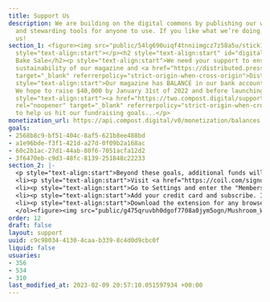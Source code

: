 ```yaml
---
title: Support Us
description: We are building on the digital commons by publishing our work freely
  and stewarding tools for anyone to use. If you like what we’re doing, consider supporting
  us!
section_1: <figure><img src="public/54lg690uiqf4tnniimgcz7z58a5u/stick1.gif" class="img-fluid"></figure><p
  style="text-align:start"></p><h2 style="text-align:start" id="digital-bake-sale">Digital
  Bake Sale</h2><p style="text-align:start">We need your support to ensure the future
  sustainability of our magazine and <a href="https://distributed.press" rel="noopener"
  target="_blank" referrerpolicy="strict-origin-when-cross-origin">Distributed Press</a>.</p><p
  style="text-align:start">Our magazine has BALANCE in our bank account as of DATE.
  We hope to raise $40,000 by January 31st of 2022 and before launching Issue Three.</p><p
  style="text-align:start"><a href="https://two.compost.digital/support-us/#support-us"
  rel="noopener" target="_blank" referrerpolicy="strict-origin-when-cross-origin">Contribute</a>
  to help us hit our fundraising goals...</p>
monetization_url: https://api.compost.digital/v0/monetization/balances.json
goals:
- 2568b8c9-bf51-404c-8af5-621b8ee488bd
- a1e96bde-f3f1-421d-a27d-0f09b2a168ac
- 60c2b1ac-27d1-44ab-80f6-7051acfa12d2
- 3f6470eb-c9d3-48fc-8139-251848c22233
section_2: |-
  <p style="text-align:start">Beyond these goals, additional funds will give all contributors, artists, and designers a $200 bonus and any remaining funds will be used in the development of future COMPOST issues.</p><p style="text-align:start"></p><figure><img src="public/i27d74lqh4ndda3mtzvf9wce0jgx/stick2.gif" class="img-fluid"></figure><p style="text-align:start"></p><h2 style="text-align:start" id="web-monetization">Web Monetization</h2><p style="text-align:start">Readers shouldn’t have to wade through intrusive ads or paywalls to read this magazine. We don’t want your data nor do we want to restrict access to COMPOST. <a href="https://webmonetization.org/" rel="noopener" target="_blank" referrerpolicy="strict-origin-when-cross-origin">Web Monetization</a> is another way for supporters like you to send us micropayments (fractions of a cent) as you view this website.</p><h3 style="text-align:start" id="how-does-it-work">How does it work?</h3><p style="text-align:start">Web Monetization is an emerging standard for web browsers. At the moment, you need to download a browser extension to make it work. We’ve found that getting a <a href="https://coil.com/signup" rel="noopener" target="_blank" referrerpolicy="strict-origin-when-cross-origin">Coil membership</a> is the easiest way to get started with Web Monetization. With a $5 monthly membership, you can also support hundreds of other Web Monetization websites like <a href="https://cinnamon.video" rel="noopener" target="_blank" referrerpolicy="strict-origin-when-cross-origin">Cinnamon</a>, <a href="https://www.ampled.com" rel="noopener" target="_blank" referrerpolicy="strict-origin-when-cross-origin">Ampled</a>, <a href="https://eraseallkittens.com" rel="noopener" target="_blank" referrerpolicy="strict-origin-when-cross-origin">Erase All Kittens</a>, and <a href="https://www.ladyspikemedia.com" rel="noopener" target="_blank" referrerpolicy="strict-origin-when-cross-origin">Ladyspike Media</a>.</p><h3 style="text-align:start" id="setup-coil">Setup Coil</h3><ol>
  <li><p style="text-align:start">Visit <a href="https://coil.com/signup" rel="noopener" target="_blank" referrerpolicy="strict-origin-when-cross-origin">https://coil.com/signup</a> and signup.</p></li>
  <li><p style="text-align:start">Go to Settings and enter the "Membership" menu item.</p></li>
  <li><p style="text-align:start">Add your credit card and subscribe. It's $5 a month.</p></li>
  <li><p style="text-align:start">Download the extension for any browser of your choice.</p></li>
  </ol><figure><img src="public/g475qruvbh0dgof7708a0jym5ogn/Mushroom_WM_BLK-forever-only-151px.gif" class="img-fluid"></figure><p style="text-align:start"></p><p style="text-align:start">If everything works, you’ll see the Web Monetization mushroom animating with a dollar sign at the top right corner of the screen.</p>
order: 12
draft: false
layout: support
uuid: c9c98034-4130-4caa-b339-8c4d0d9cbc0f
liquid: false
usuaries:
- 356
- 534
- 310
last_modified_at: 2023-02-09 20:57:10.051597934 +00:00
---
```


